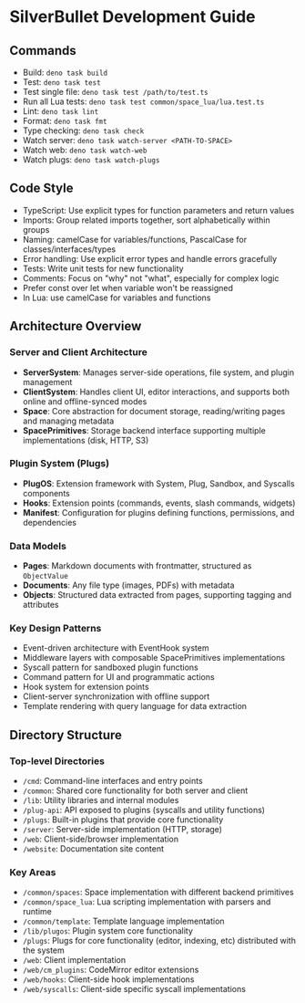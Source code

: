 # SilverBullet Development Guide

## Commands
- Build: `deno task build`
- Test: `deno task test`
- Test single file: `deno task test /path/to/test.ts`
- Run all Lua tests: `deno task test common/space_lua/lua.test.ts`
- Lint: `deno task lint`
- Format: `deno task fmt`
- Type checking: `deno task check`
- Watch server: `deno task watch-server <PATH-TO-SPACE>`
- Watch web: `deno task watch-web`
- Watch plugs: `deno task watch-plugs`

## Code Style
- TypeScript: Use explicit types for function parameters and return values
- Imports: Group related imports together, sort alphabetically within groups
- Naming: camelCase for variables/functions, PascalCase for classes/interfaces/types
- Error handling: Use explicit error types and handle errors gracefully
- Tests: Write unit tests for new functionality
- Comments: Focus on "why" not "what", especially for complex logic
- Prefer const over let when variable won't be reassigned
- In Lua: use camelCase for variables and functions

## Architecture Overview

### Server and Client Architecture
- **ServerSystem**: Manages server-side operations, file system, and plugin management
- **ClientSystem**: Handles client UI, editor interactions, and supports both online and offline-synced modes
- **Space**: Core abstraction for document storage, reading/writing pages and managing metadata
- **SpacePrimitives**: Storage backend interface supporting multiple implementations (disk, HTTP, S3)

### Plugin System (Plugs)
- **PlugOS**: Extension framework with System, Plug, Sandbox, and Syscalls components
- **Hooks**: Extension points (commands, events, slash commands, widgets)
- **Manifest**: Configuration for plugins defining functions, permissions, and dependencies

### Data Models
- **Pages**: Markdown documents with frontmatter, structured as `ObjectValue`
- **Documents**: Any file type (images, PDFs) with metadata
- **Objects**: Structured data extracted from pages, supporting tagging and attributes

### Key Design Patterns
- Event-driven architecture with EventHook system
- Middleware layers with composable SpacePrimitives implementations
- Syscall pattern for sandboxed plugin functions
- Command pattern for UI and programmatic actions
- Hook system for extension points
- Client-server synchronization with offline support
- Template rendering with query language for data extraction

## Directory Structure

### Top-level Directories
- `/cmd`: Command-line interfaces and entry points
- `/common`: Shared core functionality for both server and client
- `/lib`: Utility libraries and internal modules
- `/plug-api`: API exposed to plugins (syscalls and utility functions)
- `/plugs`: Built-in plugins that provide core functionality
- `/server`: Server-side implementation (HTTP, storage)
- `/web`: Client-side/browser implementation
- `/website`: Documentation site content

### Key Areas
- `/common/spaces`: Space implementation with different backend primitives
- `/common/space_lua`: Lua scripting implementation with parsers and runtime
- `/common/template`: Template language implementation
- `/lib/plugos`: Plugin system core functionality
- `/plugs`: Plugs for core functionality (editor, indexing, etc) distributed with the system
- `/web`: Client implementation
- `/web/cm_plugins`: CodeMirror editor extensions
- `/web/hooks`: Client-side hook implementations
- `/web/syscalls`: Client-side specific syscall implementations
